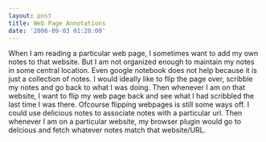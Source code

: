 ```yaml
---
layout: post
title: Web Page Annotations
date: '2006-09-03 01:20:00'
---
```


When I am reading a particular web page, I sometimes want to add my own notes to that website. But I am not organized enough to maintain my notes in some central location. Even google notebook does not help because it is just a collection of notes. I would ideally like to flip the page over, scribble my notes and go back to what I was doing. Then whenever I am on that website, I want to flip my web page back and see what I had scribbled the last time I was there. Ofcourse flipping webpages is still some ways off. I could use delicious notes to associate notes with a particular url. Then whenever I am on a particular website, my browser plugin would go to delcious and fetch whatever notes match that website/URL.

